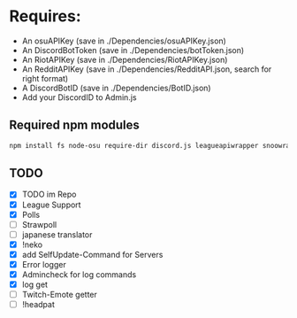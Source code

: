 # Requires:
* An osuAPIKey (save in ./Dependencies/osuAPIKey.json)
* An DiscordBotToken (save in ./Dependencies/botToken.json)
* An RiotAPIKey (save in ./Dependencies/RiotAPIKey.json)
* An RedditAPIKey (save in ./Dependencies/RedditAPI.json, search for right format)
* A DiscordBotID (save in ./Dependencies/BotID.json)
* Add your DiscordID to Admin.js

## Required npm modules
```sh
npm install fs node-osu require-dir discord.js leagueapiwrapper snoowrap child_process
```
## TODO
- [x] TODO im Repo
- [x] League Support
- [x] Polls
- [ ] Strawpoll
- [ ] japanese translator
- [x] !neko
- [x] add SelfUpdate-Command for Servers
- [x] Error logger
- [x] Admincheck for log commands
- [x] log get
- [ ] Twitch-Emote getter
- [ ] !headpat 